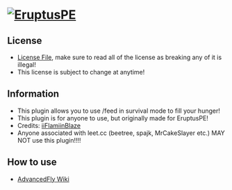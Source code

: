 # [![EruptusPE](https://i.imgur.com/kLCLfLC.png)](http://eruptuspe.tk) 

## License
* [License File](https://github.com/iiFlamiinBlaze/PocketMine-Plugins/blob/master/LICENSE), make sure to read all of the license as breaking any of it is illegal!
* This license is subject to change at anytime! 

## Information
* This plugin allows you to use /feed in survival mode to fill your hunger!
* This plugin is for anyone to use, but originally made for EruptusPE!
* Credits: [iiFlamiinBlaze](https://github.com/iiFlamiinBlaze)
* Anyone associated with leet.cc (beetree, spajk, MrCakeSlayer etc.) MAY NOT use this plugin!!!! 

## How to use
* [AdvancedFly Wiki](https://github.com/iiFlamiinBlaze/PocketMine-Plugins/wiki/AdvancedFeed)
